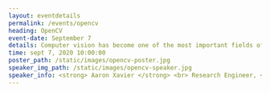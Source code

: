 ```yaml
---
layout: eventdetails
permalink: /events/opencv
heading: OpenCV
event-date: September 7
details: Computer vision has become one of the most important fields of interest in the past few years. From home security to self driving cars to the Mars rover , computer vision as prover to be an important tool for an engineer
time: sept 7, 2020 10:00:00
poster_path: /static/images/opencv-poster.jpg
speaker_img_path: /static/images/opencv-speaker.jpg
speaker_info: <strong> Aaron Xavier </strong> <br> Research Engineer, <br> AugSense Labs Pvt Ltd.
---
```



